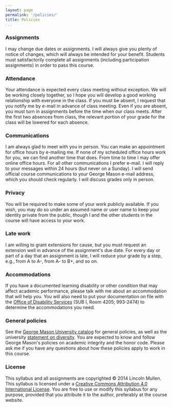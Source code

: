```yaml
---
layout: page
permalink: '/policies/'
title: Policies
...
```


### Assignments

I may change due dates or assignments. I will always give you plenty of
notice of changes, which will always be intended for your benefit.
Students must satisfactorily complete all assignments (including
participation assignments) in order to pass this course.

### Attendance

Your attendance is expected every class meeting without exception. We
will be working closely together, so I hope you will develop a good
working relationship with everyone in the class. If you must be absent,
I request that you notify me by e-mail in advance of class meeting. Even
if you are absent, you must turn in assignments before the time when our
class meets. After the first two absences from class, the relevant
portion of your grade for the class will be lowered for each absence.

### Communications

I am always glad to meet with you in person. You can make an appointment
for office hours by e-mailing me. If none of my scheduled office hours
work for you, we can find another time that does. From time to time I
may offer online office hours. For all other communications I prefer
e-mail. I will reply to your messages within 24 hours (but never on a
Sunday). I will send official course communications to your George Mason
e-mail address, which you should check regularly. I will discuss grades
only in person.

### Privacy

You will be required to make some of your work publicly available. If
you wish, you may do so under an assumed name or user name to keep your
identity private from the public, though I and the other students in the
course will have access to your work.

### Late work

I am willing to grant extensions for cause, but you must request an
extension well in advance of the assignment's due date. For every day or
part of a day that an assignment is late, I will reduce your grade by a
step, e.g., from A to A-, from A- to B+, and so on.

### Accommodations

If you have a documented learning disability or other condition that may
affect academic performance, please talk with me about an accommodation
that will help you. You will also need to put your documentation on file
with the [Office of Disability Services][] (SUB I, Room 4205; 993-2474)
to determine the accommodations you need.

### General policies

See the [George Mason University catalog][] for general policies, as
well as the university [statement on diversity][]. You are expected to
know and follow George Mason's policies on academic integrity and the
honor code. Please ask me if you have any questions about how these
policies apply to work in this course.

### License

This syllabus and all assignments are copyrighted © 2014 Lincoln Mullen.
This syllabus is licensed under a [Creative Commons Attribution 4.0
International License][]. You are free to use or modify this syllabus
for any purpose, provided that you attribute it to the author,
preferably at the course website.

  [Office of Disability Services]: http://ods.gmu.edu
  [George Mason University catalog]: http://catalog.gmu.edu/
  [statement on diversity]: http://ctfe.gmu.edu/professional-development/mason-diversity-statement/
  [Creative Commons Attribution 4.0 International License]: http://creativecommons.org/licenses/by/4.0/
